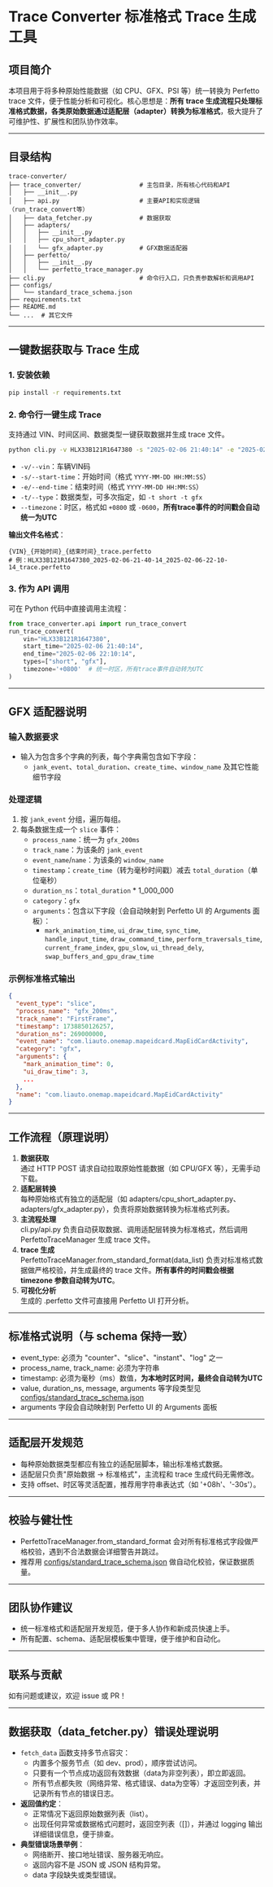 # Trace Converter 标准格式 Trace 生成工具

## 项目简介

本项目用于将多种原始性能数据（如 CPU、GFX、PSI 等）统一转换为 Perfetto trace 文件，便于性能分析和可视化。核心思想是：**所有 trace 生成流程只处理标准格式数据，各类原始数据通过适配层（adapter）转换为标准格式**，极大提升了可维护性、扩展性和团队协作效率。

---

## 目录结构

```
trace-converter/
├── trace_converter/                # 主包目录，所有核心代码和API
│   ├── __init__.py
│   ├── api.py                      # 主要API和实现逻辑（run_trace_convert等）
│   ├── data_fetcher.py             # 数据获取
│   ├── adapters/
│   │   ├── __init__.py
│   │   ├── cpu_short_adapter.py
│   │   └── gfx_adapter.py          # GFX数据适配器
│   ├── perfetto/
│   │   ├── __init__.py
│   │   └── perfetto_trace_manager.py
├── cli.py                          # 命令行入口，只负责参数解析和调用API
├── configs/
│   └── standard_trace_schema.json
├── requirements.txt
├── README.md
└── ...  # 其它文件
```

---

## 一键数据获取与 Trace 生成

### 1. 安装依赖

```bash
pip install -r requirements.txt
```

### 2. 命令行一键生成 Trace

支持通过 VIN、时间区间、数据类型一键获取数据并生成 trace 文件。

```bash
python cli.py -v HLX33B121R1647380 -s "2025-02-06 21:40:14" -e "2025-02-06 22:10:14" -t short -t gfx --timezone +0800
```

- `-v/--vin`：车辆VIN码
- `-s/--start-time`：开始时间（格式 `YYYY-MM-DD HH:MM:SS`）
- `-e/--end-time`：结束时间（格式 `YYYY-MM-DD HH:MM:SS`）
- `-t/--type`：数据类型，可多次指定，如 `-t short -t gfx`
- `--timezone`：时区，格式如 `+0800` 或 `-0600`，**所有trace事件的时间戳会自动统一为UTC**

**输出文件名格式**：
```
{VIN}_{开始时间}_{结束时间}_trace.perfetto
# 例：HLX33B121R1647380_2025-02-06-21-40-14_2025-02-06-22-10-14_trace.perfetto
```

### 3. 作为 API 调用

可在 Python 代码中直接调用主流程：

```python
from trace_converter.api import run_trace_convert
run_trace_convert(
    vin="HLX33B121R1647380",
    start_time="2025-02-06 21:40:14",
    end_time="2025-02-06 22:10:14",
    types=["short", "gfx"],
    timezone='+0800'  # 统一时区，所有trace事件自动转为UTC
)
```

---

## GFX 适配器说明

### 输入数据要求
- 输入为包含多个字典的列表，每个字典需包含如下字段：
  - `jank_event`、`total_duration`、`create_time`、`window_name` 及其它性能细节字段

### 处理逻辑
1. 按 `jank_event` 分组，遍历每组。
2. 每条数据生成一个 `slice` 事件：
   - `process_name`：统一为 `gfx_200ms`
   - `track_name`：为该条的 `jank_event`
   - `event_name`/`name`：为该条的 `window_name`
   - `timestamp`：`create_time`（转为毫秒时间戳）减去 `total_duration`（单位毫秒）
   - `duration_ns`：`total_duration` * 1_000_000
   - `category`：`gfx`
   - `arguments`：包含以下字段（会自动映射到 Perfetto UI 的 Arguments 面板）：
     - `mark_animation_time`, `ui_draw_time`, `sync_time`, `handle_input_time`,
       `draw_command_time`, `perform_traversals_time`, `current_frame_index`,
       `gpu_slow`, `ui_thread_dely`, `swap_buffers_and_gpu_draw_time`

### 示例标准格式输出
```json
{
  "event_type": "slice",
  "process_name": "gfx_200ms",
  "track_name": "FirstFrame",
  "timestamp": 1738850126257,
  "duration_ns": 269000000,
  "event_name": "com.liauto.onemap.mapeidcard.MapEidCardActivity",
  "category": "gfx",
  "arguments": {
    "mark_animation_time": 0,
    "ui_draw_time": 3,
    ...
  },
  "name": "com.liauto.onemap.mapeidcard.MapEidCardActivity"
}
```

---

## 工作流程（原理说明）

1. **数据获取**  
   通过 HTTP POST 请求自动拉取原始性能数据（如 CPU/GFX 等），无需手动下载。
2. **适配层转换**  
   每种原始格式有独立的适配层（如 adapters/cpu_short_adapter.py、adapters/gfx_adapter.py），负责将原始数据转换为标准格式列表。
3. **主流程处理**  
   cli.py/api.py 负责自动获取数据、调用适配层转换为标准格式，然后调用 PerfettoTraceManager 生成 trace 文件。
4. **trace 生成**  
   PerfettoTraceManager.from_standard_format(data_list) 负责对标准格式数据做严格校验，并生成最终的 trace 文件。**所有事件的时间戳会根据 timezone 参数自动转为UTC**。
5. **可视化分析**  
   生成的 .perfetto 文件可直接用 Perfetto UI 打开分析。

---

## 标准格式说明（与 schema 保持一致）

- event_type: 必须为 "counter"、"slice"、"instant"、"log" 之一
- process_name, track_name: 必须为字符串
- timestamp: 必须为毫秒（ms）数值，**为本地时区时间，最终会自动转为UTC**
- value, duration_ns, message, arguments 等字段类型见 [configs/standard_trace_schema.json](configs/standard_trace_schema.json)
- arguments 字段会自动映射到 Perfetto UI 的 Arguments 面板

---

## 适配层开发规范

- 每种原始数据类型都应有独立的适配层脚本，输出标准格式数据。
- 适配层只负责"原始数据 → 标准格式"，主流程和 trace 生成代码无需修改。
- 支持 offset、时区等灵活配置，推荐用字符串表达式（如 '+08h'、'-30s'）。

---

## 校验与健壮性
- PerfettoTraceManager.from_standard_format 会对所有标准格式字段做严格校验，遇到不合法数据会详细警告并跳过。
- 推荐用 [configs/standard_trace_schema.json](configs/standard_trace_schema.json) 做自动化校验，保证数据质量。

---

## 团队协作建议
- 统一标准格式和适配层开发规范，便于多人协作和新成员快速上手。
- 所有配置、schema、适配层模板集中管理，便于维护和自动化。

---

## 联系与贡献
如有问题或建议，欢迎 issue 或 PR！

---

## 数据获取（data_fetcher.py）错误处理说明

- `fetch_data` 函数支持多节点容灾：
  - 内置多个服务节点（如 dev、prod），顺序尝试访问。
  - 只要有一个节点成功返回有效数据（data为非空列表），即立即返回。
  - 所有节点都失败（网络异常、格式错误、data为空等）才返回空列表，并记录所有节点的错误日志。
- **返回值约定**：
  - 正常情况下返回原始数据列表（list）。
  - 出现任何异常或数据格式问题时，返回空列表（[]），并通过 logging 输出详细错误信息，便于排查。
- **典型错误场景举例**：
  - 网络断开、接口地址错误、服务器无响应。
  - 返回内容不是 JSON 或 JSON 结构异常。
  - data 字段缺失或类型错误。 